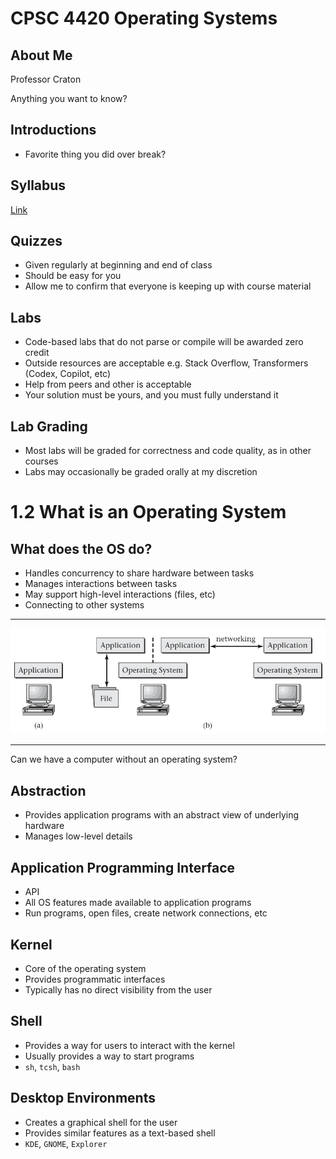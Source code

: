 CPSC 4420 Operating Systems
===========================

About Me
--------

Professor Craton

Anything you want to know?

Introductions
-------------

- Favorite thing you did over break?

Syllabus
--------

[Link](../syllabus.html)

Quizzes
-------

- Given regularly at beginning and end of class
- Should be easy for you
- Allow me to confirm that everyone is keeping up with course material

Labs
----

- Code-based labs that do not parse or compile will be awarded zero credit
- Outside resources are acceptable e.g. Stack Overflow, Transformers (Codex, Copilot, etc)
- Help from peers and other is acceptable
- Your solution must be yours, and you must fully understand it

Lab Grading
-----------

- Most labs will be graded for correctness and code quality, as in other courses
- Labs may occasionally be graded orally at my discretion

1.2 What is an Operating System
===============================

What does the OS do?
--------------------

- Handles concurrency to share hardware between tasks
- Manages interactions between tasks
- May support high-level interactions (files, etc)
- Connecting to other systems

---

![OS in use](media/1-1.png)

---

Can we have a computer without an operating system?

Abstraction
-----------

- Provides application programs with an abstract view of underlying hardware
- Manages low-level details

Application Programming Interface
---------------------------------

- API
- All OS features made available to application programs
- Run programs, open files, create network connections, etc

Kernel
------

- Core of the operating system
- Provides programmatic interfaces
- Typically has no direct visibility from the user

Shell
-----

- Provides a way for users to interact with the kernel
- Usually provides a way to start programs
- `sh`, `tcsh`, `bash`

Desktop Environments
--------------------

- Creates a graphical shell for the user
- Provides similar features as a text-based shell
- `KDE`, `GNOME`, `Explorer`
